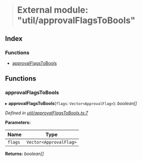 > # External module: "util/approvalFlagsToBools"

## Index

### Functions

* [approvalFlagsToBools](_util_approvalflagstobools_.md#approvalflagstobools)

## Functions

###  approvalFlagsToBools

▸ **approvalFlagsToBools**(`flags`: `Vector<ApprovalFlag>`): *boolean[]*

*Defined in [util/approvalFlagsToBools.ts:7](https://github.com/polkadot-js/api/blob/79e5f7c/packages/api-derive/src/util/approvalFlagsToBools.ts#L7)*

**Parameters:**

Name | Type |
------ | ------ |
`flags` | `Vector<ApprovalFlag>` |

**Returns:** *boolean[]*